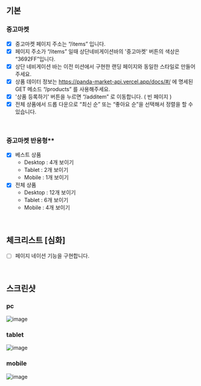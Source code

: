 ## 기본
### 중고마켓
- [x]  중고마켓 페이지 주소는 “/items” 입니다.
- [x]  페이지 주소가 “/items” 일때 상단네비게이션바의 '중고마켓' 버튼의 색상은 “3692FF”입니다.
- [x]  상단 네비게이션 바는 이전 미션에서 구현한 랜딩 페이지와 동일한 스타일로 만들어 주세요.
- [x]  상품 데이터 정보는 https://panda-market-api.vercel.app/docs/#/ 에 명세된 GET 메소드 “/products” 를 사용해주세요.
- [x]  '상품 등록하기' 버튼을 누르면 “/additem” 로 이동합니다. ( 빈 페이지 )
- [x]  전체 상품에서 드롭 다운으로 “최신 순” 또는 “좋아요 순”을 선택해서 정렬을 할 수 있습니다.
<br>

### 중고마켓 반응형**

- [x]  베스트 상품
    - Desktop : 4개 보이기
    - Tablet : 2개 보이기
    - Mobile : 1개 보이기
- [x]  전체 상품
    - Desktop : 12개 보이기
    - Tablet : 6개 보이기
    - Mobile : 4개 보이기
<br>

## **체크리스트 [심화]**
- [ ]  페이지 네이션 기능을 구현합니다.
<br>

## 스크린샷
### pc
![image](https://github.com/user-attachments/assets/e04fecef-b442-416c-8438-ec5b0bd7c5e0)

### tablet
![image](https://github.com/user-attachments/assets/1e70f366-2da6-4f64-a4ea-bb650fe0b5b4)

### mobile
![image](https://github.com/user-attachments/assets/849653ba-4d4a-4666-9ca5-44791f617309)
